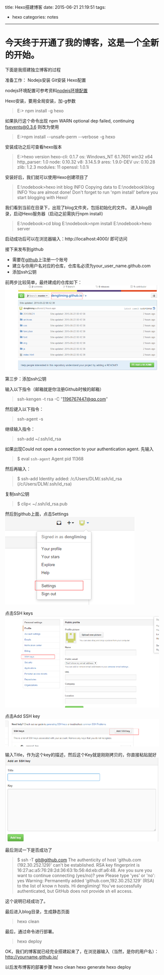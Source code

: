 title: Hexo搭建博客
date: 2015-06-21 21:19:51
tags:
- hexo
categories: notes

---

# 今天终于开通了我的博客，这是一个全新的开始。

下面是我搭建独立博客的过程<!-- more -->

准备工作：
Nodejs安装
Git安装
Hexo配置

nodejs环境配置可参考资料[nodejs环境配置](http://www.cnblogs.com/bicabo/p/3630777.html)

Hexo安装，要用全局安装，加-g参数

> E:\> npm install -g hexo

如果执行这个命令出现
npm WARN optional dep failed, continuing fsevents@0.3.6
则改为使用
>  E:\>npm install --unsafe-perm --verbose -g hexo

安装成功之后可查看hexo版本

> E:\>hexo version
hexo-cli: 0.1.7
os: Windows_NT 6.1.7601 win32 x64
http_parser: 1.0
node: 0.10.32
v8: 3.14.5.9
ares: 1.9.0-DEV
uv: 0.10.28
zlib: 1.2.3
modules: 11
openssl: 1.0.1i

安装好后，我们就可以使用Hexo创建项目了

> E:\nodebook>hexo init blog
INFO  Copying data to E:\nodebook\blog
INFO  You are almost done! Don't forget to run 'npm install' before you start blogging with Hexo!


我们看到当前在目录下，出现了blog文件夹，包括初始化的文件。
进入blog目录，启动Hexo服务器（启动之前需执行npm install）

> E:\nodebook>cd blog
>  E:\nodebook>npm install
> E:\nodebook>hexo server


启动成功后可以在浏览器输入：http://localhost:4000/ 即可访问

接下来发布到github

 - 需要在[github](https://github.com/)上注册一个账号
 - 建立与你用户名对应的仓库，仓库名必须为your_user_name.github.com
 - 添加ssh公钥

 前两步比较简单，最终建成的仓库如下：
 ![](/images/201506215.png)

第三步：添加ssh公钥

输入以下指令（邮箱就是你注册Github时候的邮箱）

> ssh-kengen -t rsa -C "1196767447@qq.com"


然后键入以下指令：

> ssh-agent -s

继续输入指令：

> ssh-add ~/.ssh/id_rsa

如果出现Could not open a connection to your authentication agent.
先输入

> $ eval `ssh-agent`
Agent pid 11368

然后再输入：

> $ ssh-add
Identity added: /c/Users/DLM/.ssh/id_rsa (/c/Users/DLM/.ssh/id_rsa)

复制ssh公钥

> $ clip< ~/.ssh/id_rsa.pub

然后到github上面，点击Settings
![](/images/201506211.png)

点击SSH keys
![](/images/201506212.jpg)

点击Add SSH key
![](/images/201506213.png)

输入Title，作为这个key的描述，然后这个Key就是刚刚拷贝的，你直接粘贴就好
![](/images/201506214.png)

最后测试一下是否成功了

> $ ssh -T git@github.com
The authenticity of host 'github.com (192.30.252.129)' can't be established.
RSA key fingerprint is 16:27:ac:a5:76:28:2d:36:63:1b:56:4d:eb:df:a6:48.
Are you sure you want to continue connecting (yes/no)? yew
Please type 'yes' or 'no': yes
Warning: Permanently added 'github.com,192.30.252.129' (RSA) to the list of know
n hosts.
Hi dengliming! You've successfully authenticated, but GitHub does not provide sh
ell access.

这个说明已经成功了。


最后进入blog目录，生成静态页面

> hexo clean

最后，通过命令进行部署。

> hexo deploy


OK，我们的博客就已经完全搭建起来了，在浏览器输入（当然，是你的用户名）：
http://yourname.github.io/


以后发布博客的部署步骤
hexo clean
hexo generate
hexo deploy